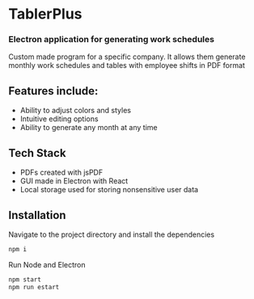 # TablerPlus
### Electron application for generating work schedules


Custom made program for a specific company. It allows them generate monthly work schedules and tables with employee shifts in PDF format

## Features include:
- Ability to adjust colors and styles
- Intuitive editing options
- Ability to generate any month at any time

## Tech Stack

- PDFs created with jsPDF
- GUI made in Electron with React
- Local storage used for storing nonsensitive user data


## Installation

Navigate to the project directory and install the dependencies

```sh
npm i
```

Run Node and Electron

```sh
npm start
npm run estart
```
